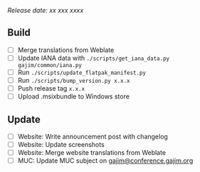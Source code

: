 *Release date: xx xxx xxxx*

## Build
* [ ] Merge translations from Weblate
* [ ] Update IANA data with `./scripts/get_iana_data.py gajim/common/iana.py`
* [ ] Run `./scripts/update_flatpak_manifest.py`
* [ ] Run `./scripts/bump_version.py x.x.x`
* [ ] Push release tag `x.x.x`
* [ ] Upload .msixbundle to Windows store

## Update
* [ ] Website: Write announcement post with changelog
* [ ] Website: Update screenshots
* [ ] Website: Merge website translations from Weblate
* [ ] MUC: Update MUC subject on gajim@conference.gajim.org
